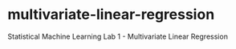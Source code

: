 # multivariate-linear-regression
Statistical Machine Learning Lab 1 - Multivariate Linear Regression
